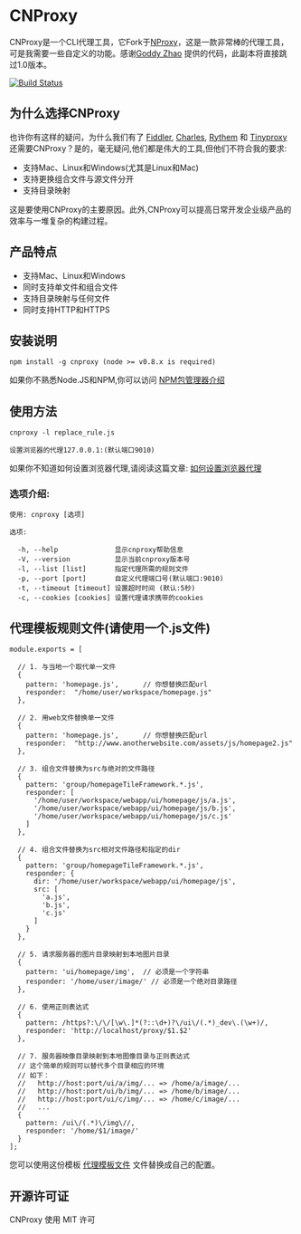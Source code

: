 # CNProxy

CNProxy是一个CLI代理工具，它Fork于[NProxy](https://github.com/goddyZhao/nproxy)，这是一款非常棒的代理工具，可是我需要一些自定义的功能。感谢[Goddy Zhao](https://github.com/goddyZhao) 提供的代码，此副本将直接跳过1.0版本。

[![Build Status](https://travis-ci.org/LoadChange/cnproxy.svg)](https://travis-ci.org/LoadChange/cnproxy)

## 为什么选择CNProxy

也许你有这样的疑问，为什么我们有了 [Fiddler](http://www.fiddler2.com/fiddler2/), [Charles](http://www.charlesproxy.com/), [Rythem](http://www.alloyteam.com/2012/05/web-front-end-tool-rythem-1/) 和 [Tinyproxy](https://banu.com/tinyproxy/)还需要CNProxy？是的，毫无疑问,他们都是伟大的工具,但他们不符合我的要求:

* 支持Mac、Linux和Windows(尤其是Linux和Mac)
* 支持更换组合文件与源文件分开
* 支持目录映射

这是要使用CNProxy的主要原因。此外,CNProxy可以提高日常开发企业级产品的效率与一堆复杂的构建过程。

## 产品特点

* 支持Mac、Linux和Windows
* 同时支持单文件和组合文件
* 支持目录映射与任何文件
* 同时支持HTTP和HTTPS

## 安装说明

    npm install -g cnproxy (node >= v0.8.x is required)

如果你不熟悉Node.JS和NPM,你可以访问 [NPM包管理器介绍](http://www.runoob.com/nodejs/nodejs-npm.html)

## 使用方法

    cnproxy -l replace_rule.js

    设置浏览器的代理127.0.0.1:(默认端口9010)

如果你不知道如何设置浏览器代理,请阅读这篇文章: [如何设置浏览器代理](http://jingyan.baidu.com/article/fedf0737761a2935ac8977d9.html)


### 选项介绍:

    使用: cnproxy [选项]

    选项:

      -h, --help              显示cnproxy帮助信息
      -V, --version           显示当前cnproxy版本号
      -l, --list [list]       指定代理所需的规则文件
      -p, --port [port]       自定义代理端口号(默认端口:9010)
      -t, --timeout [timeout] 设置超时时间 (默认:5秒)
      -c, --cookies [cookies] 设置代理请求携带的cookies

## 代理模板规则文件(请使用一个.js文件)

    module.exports = [

      // 1. 与当地一个取代单一文件
      {
        pattern: 'homepage.js',      // 你想替换匹配url
        responder:  "/home/user/workspace/homepage.js"
      },

      // 2. 用web文件替换单一文件
      {
        pattern: 'homepage.js',      // 你想替换匹配url
        responder:  "http://www.anotherwebsite.com/assets/js/homepage2.js"
      },

      // 3. 组合文件替换为src与绝对的文件路径
      {
        pattern: 'group/homepageTileFramework.*.js',
        responder: [
          '/home/user/workspace/webapp/ui/homepage/js/a.js',
          '/home/user/workspace/webapp/ui/homepage/js/b.js',
          '/home/user/workspace/webapp/ui/homepage/js/c.js'
        ]
      },

      // 4. 组合文件替换为src相对文件路径和指定的dir
      {
        pattern: 'group/homepageTileFramework.*.js',
        responder: {
          dir: '/home/user/workspace/webapp/ui/homepage/js',
          src: [
            'a.js',
            'b.js',
            'c.js'
          ]
        }
      },

      // 5. 请求服务器的图片目录映射到本地图片目录
      {
        pattern: 'ui/homepage/img',  // 必须是一个字符串
        responder: '/home/user/image/' // 必须是一个绝对目录路径
      },

      // 6. 使用正则表达式
      {
        pattern: /https?:\/\/[\w\.]*(?::\d+)?\/ui\/(.*)_dev\.(\w+)/,
        responder: 'http://localhost/proxy/$1.$2'
      },

      // 7. 服务器映像目录映射到本地图像目录与正则表达式
      // 这个简单的规则可以替代多个目录相应的环境
      // 如下：
      //   http://host:port/ui/a/img/... => /home/a/image/...
      //   http://host:port/ui/b/img/... => /home/b/image/...
      //   http://host:port/ui/c/img/... => /home/c/image/...
      //   ...
      {
        pattern: /ui\/(.*)\/img\//,
        responder: '/home/$1/image/'
      }
    ];

您可以使用这份模板 [代理模板文件](https://github.com/LoadChange/cnproxy/blob/master/replace-rule.sample.js) 文件替换成自己的配置。

## 开源许可证

CNProxy 使用 MIT 许可
